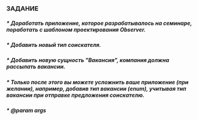 ### ЗАДАНИЕ

##### * Доработать приложение, которое разрабатывалось на семинаре, поработать с шаблоном проектирования Observer.
##### * Добавить новый тип соискателя.
##### * Добавить новую сущность "Вакансия", компания должна рассылать вакансии.
##### * Только после этого вы можете усложнить ваше приложение (при желании), например, добавив тип вакансии (enum), учитывая тип вакансии при отправке предложения соискателю.
##### * @param args